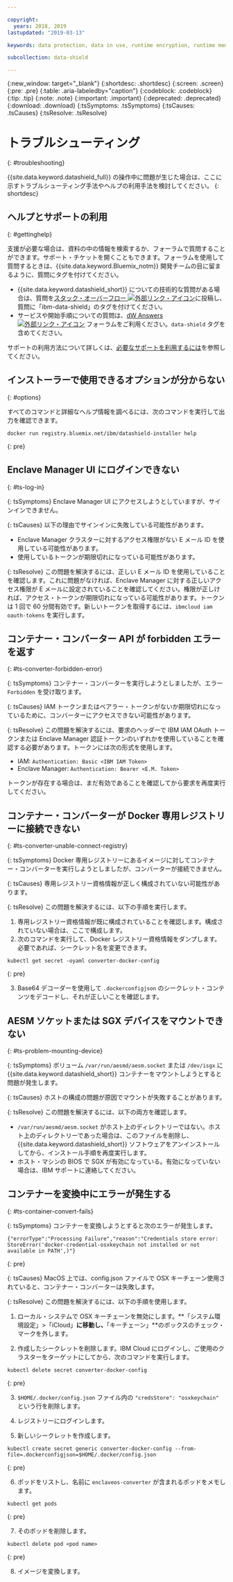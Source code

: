 ```yaml
---

copyright:
  years: 2018, 2019
lastupdated: "2019-03-13"

keywords: data protection, data in use, runtime encryption, runtime memory encryption, encrypted memory, intel sgx, software guard extensions, fortanix runtime encryption

subcollection: data-shield

---
```


{:new_window: target="_blank"}
{:shortdesc: .shortdesc}
{:screen: .screen}
{:pre: .pre}
{:table: .aria-labeledby="caption"}
{:codeblock: .codeblock}
{:tip: .tip}
{:note: .note}
{:important: .important}
{:deprecated: .deprecated}
{:download: .download}
{:tsSymptoms: .tsSymptoms}
{:tsCauses: .tsCauses}
{:tsResolve: .tsResolve}

# トラブルシューティング
{: #troubleshooting}

{{site.data.keyword.datashield_full}} の操作中に問題が生じた場合は、ここに示すトラブルシューティング手法やヘルプの利用手法を検討してください。
{: shortdesc}

## ヘルプとサポートの利用
{: #gettinghelp}

支援が必要な場合は、資料の中の情報を検索するか、フォーラムで質問することができます。サポート・チケットを開くこともできます。フォーラムを使用して質問するときは、{{site.data.keyword.Bluemix_notm}} 開発チームの目に留まるように、質問にタグを付けてください。
  * {{site.data.keyword.datashield_short}} についての技術的な質問がある場合は、質問を<a href="https://stackoverflow.com/search?q=ibm-data-shield" target="_blank">スタック・オーバーフロー <img src="../../icons/launch-glyph.svg" alt="外部リンク・アイコン"></a>に投稿し、質問に「ibm-data-shield」のタグを付けてください。
  * サービスや開始手順についての質問は、<a href="https://developer.ibm.com/answers/topics/data-shield/" target="_blank">dW Answers <img src="../../icons/launch-glyph.svg" alt="外部リンク・アイコン"></a> フォーラムをご利用ください。`data-shield` タグを含めてください。

サポートの利用方法について詳しくは、[必要なサポートを利用するには](/docs/get-support?topic=get-support-getting-customer-support#getting-customer-support)を参照してください。


## インストーラーで使用できるオプションが分からない
{: #options}

すべてのコマンドと詳細なヘルプ情報を調べるには、次のコマンドを実行して出力を確認できます。

```
docker run registry.bluemix.net/ibm/datashield-installer help
```
{: pre}

## Enclave Manager UI にログインできない
{: #ts-log-in}

{: tsSymptoms}
Enclave Manager UI にアクセスしようとしていますが、サインインできません。

{: tsCauses}
以下の理由でサインインに失敗している可能性があります。

* Enclave Manager クラスターに対するアクセス権限がない E メール ID を使用している可能性があります。
* 使用しているトークンが期限切れになっている可能性があります。

{: tsResolve}
この問題を解決するには、正しい E メール ID を使用していることを確認します。これに問題がなければ、Enclave Manager に対する正しいアクセス権限が E メールに設定されていることを確認してください。権限が正しければ、アクセス・トークンが期限切れになっている可能性があります。トークンは 1 回で 60 分間有効です。新しいトークンを取得するには、`ibmcloud iam oauth-tokens` を実行します。


## コンテナー・コンバーター API が forbidden エラーを返す
{: #ts-converter-forbidden-error}

{: tsSymptoms}
コンテナー・コンバーターを実行しようとしましたが、エラー `Forbidden` を受け取ります。

{: tsCauses}
IAM トークンまたはベアラー・トークンがないか期限切れになっているために、コンバーターにアクセスできない可能性があります。

{: tsResolve}
この問題を解決するには、要求のヘッダーで IBM IAM OAuth トークンまたは Enclave Manager 認証トークンのいずれかを使用していることを確認する必要があります。トークンには次の形式を使用します。

* IAM: `Authentication: Basic <IBM IAM Token>`
* Enclave Manager: `Authentication: Bearer <E.M. Token>`

トークンが存在する場合は、まだ有効であることを確認してから要求を再度実行してください。


## コンテナー・コンバーターが Docker 専用レジストリーに接続できない
{: #ts-converter-unable-connect-registry}

{: tsSymptoms}
Docker 専用レジストリーにあるイメージに対してコンテナー・コンバーターを実行しようとしましたが、コンバーターが接続できません。

{: tsCauses}
専用レジストリー資格情報が正しく構成されていない可能性があります。 

{: tsResolve}
この問題を解決するには、以下の手順を実行します。

1. 専用レジストリー資格情報が既に構成されていることを確認します。構成されていない場合は、ここで構成します。
2. 次のコマンドを実行して、Docker レジストリー資格情報をダンプします。必要であれば、シークレット名を変更できます。

  ```
  kubectl get secret -oyaml converter-docker-config
  ```
  {: pre}

3. Base64 デコーダーを使用して `.dockerconfigjson` のシークレット・コンテンツをデコードし、それが正しいことを確認します。


## AESM ソケットまたは SGX デバイスをマウントできない
{: #ts-problem-mounting-device}

{: tsSymptoms}
ボリューム `/var/run/aesmd/aesm.socket` または `/dev/isgx` に {{site.data.keyword.datashield_short}} コンテナーをマウントしようとすると問題が発生します。

{: tsCauses}
ホストの構成の問題が原因でマウントが失敗することがあります。

{: tsResolve}
この問題を解決するには、以下の両方を確認します。

* `/var/run/aesmd/aesm.socket` がホスト上のディレクトリーではない。ホスト上のディレクトリーであった場合は、このファイルを削除し、{{site.data.keyword.datashield_short}} ソフトウェアをアンインストールしてから、インストール手順を再度実行します。 
* ホスト・マシンの BIOS で SGX が有効になっている。有効になっていない場合は、IBM サポートに連絡してください。


## コンテナーを変換中にエラーが発生する
{: #ts-container-convert-fails}

{: tsSymptoms}
コンテナーを変換しようとすると次のエラーが発生します。

```
{"errorType":"Processing Failure","reason":"Credentials store error: StoreError('docker-credential-osxkeychain not installed or not available in PATH',)"}
```
{: pre}

{: tsCauses}
MacOS 上では、config.json ファイルで OSX キーチェーン使用されていると、コンテナー・コンバーターは失敗します。 

{: tsResolve}
この問題を解決するには、以下の手順を使用します。

1. ローカル・システムで OSX キーチェーンを無効にします。**「システム環境設定」>「iCloud」**に移動し、**「キーチェーン」**のボックスのチェック・マークを外します。

2. 作成したシークレットを削除します。IBM Cloud にログインし、ご使用のクラスターをターゲットにしてから、次のコマンドを実行します。

  ```
  kubectl delete secret converter-docker-config
  ```
  {: pre}

3. `$HOME/.docker/config.json` ファイル内の `"credsStore": "osxkeychain"` という行を削除します。

4. レジストリーにログインします。

5. 新しいシークレットを作成します。

  ```
  kubectl create secret generic converter-docker-config --from-file=.dockerconfigjson=$HOME/.docker/config.json
  ```
  {: pre}

6. ポッドをリストし、名前に `enclaveos-converter` が含まれるポッドをメモします。

  ```
  kubectl get pods
  ```
  {: pre}

7. そのポッドを削除します。

  ```
  kubectl delete pod <pod name>
  ```
  {: pre}

8. イメージを変換します。
